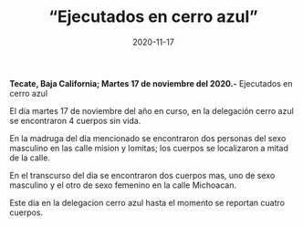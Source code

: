 ﻿---
layout: blog
title:  “Ejecutados en cerro azul”
date:   2020-11-17  
categories: Tecate
permalink: /:categories/:title:output_ext
image: img/cnr/
autor: 
---


**Tecate, Baja California;  Martes 17 de noviembre del 2020.-** Ejecutados en cerro azul

El día martes 17 de noviembre del año en curso, en la delegación cerro azul se encontraron 4 cuerpos sin vida.

En la madruga del dia mencionado se encontraron dos personas del sexo masculino en las calle mision y lomitas; los cuerpos se localizaron a mitad de la calle.

En el transcurso del dia se encontraron dos cuerpos mas, uno de sexo masculino y el otro de sexo femenino en la calle Michoacan.

Este dia en la delegacion cerro azul hasta el momento se reportan cuatro cuerpos.
